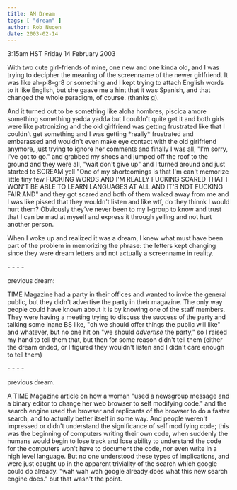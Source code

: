 ```yaml
---
title: AM Dream
tags: [ "dream" ]
author: Rob Nugen
date: 2003-02-14
---
```


<p class=date>3:15am HST Friday 14 February 2003</p>

<p class=dream>With two cute girl-friends of mine, one new and one
kinda old, and I was trying to decipher the meaning of the screenname
of the newer girlfriend.  It was like ah-pl8-gr8 or something and I
kept trying to attach English words to it like English, but she gaave
me a hint that it was Spanish, and that changed the whole paradigm, of
course. (thanks g).</p>

<p class=dream>And it turned out to be something like aloha hombres,
piscica amore something something yadda yadda but I couldn't quite get
it and both girls were like patronizing and the old girlfriend was
getting frustrated like that I couldn't get something and I was
getting *really* frustrated and embarassed and wouldn't even make eye
contact with the old girlfriend anymore, just trying to ignore her
comments and finally I was all, "I'm sorry, I've got to go." and
grabbed my shoes and jumped off the roof to the ground and they were
all, "wait don't give up" and I turned around and just started to
SCREAM yell "One of my shortcomings is that I'm can't memorize little
tiny few FUCKING WORDS AND I'M REALLY FUCKING SCARED THAT I WON'T BE
ABLE TO LEARN LANGUAGES AT ALL AND IT'S NOT FUCKING FAIR AND" and they
got scared and both of them walked away from me and I was like pissed
that they wouldn't listen and like wtf, do they thinnk I would hurt
them?  Obviously they've never been to my I-group to know and trust
that I can be mad at myself and express it through yelling and not
hurt another person.</p>

<p>When I woke up and realized it was a dream, I knew what must have
been part of the problem in memorizing the phrase: the letters kept
changing since they were dream letters and not actually a screenname
in reality.</p>

<p>- - - -</p>

<p>previous dream:</p>

<p class=dream>TIME Magazine had a party in their offices and wanted
to invite the general public, but they didn't advertise the party in
their magazine.  The only way people could have known about it is by
knowing one of the staff members.  They were having a meeting trying
to discuss the success of the party and talking some inane BS like,
"oh we should offer things the public will like" and whatever, but no
one hit on "we should <em>advertise</em> the party," so I raised my
hand to tell them that, but then for some reason didn't tell them
(either the dream ended, or I figured they wouldn't listen and I
didn't care enough to tell them)</p>

<p>- - - -</p>

<p>previous dream.</p>

<p class=dream>A TIME Magazine article on how a woman "used a
newsgroup message and a binary editor to change her web browser to
self modifying code."  and the search engine used the browser and
replicants of the browser to do a faster search, and to actually
better itself in some way.  And people weren't impressed or didn't
understand the significance of self modifying code; this was the
beginning of computers writing their own code, when suddenly the
humans would begin to lose track and lose ability to understand the
code for the computers won't have to document the code, nor even write
in a high level language.  But no one understood these types of
implications, and were just caught up in the apparent triviality of
the search which google could do already.  "wah wah wah google already
does what this new search engine does."  but that wasn't the
point.</p>

